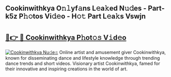 ## Cookinwithkya O𝚗𝚕yf𝚊ns L𝚎a𝚔ed N𝚞𝚍es - Part-k5z P𝚑𝚘tos Vi𝚍𝚎o - H𝚘𝚝 Part L𝚎a𝚔s Vswjn

# <h2><a href="http://kfefgh.oniu.top/?m=Cookinwithkya">🔗👉 🔴 Cookinwithkya P𝚑ot𝚘𝚜 V𝚒d𝚎o</a></h2>

[![Cookinwithkya Nu𝚍e𝚜](https://i.imgur.com/0qMVB7G.gif)](http://kfefgh.oniu.top/?m=Cookinwithkya)
Online artist and amusement giver Cookinwithkya, known for disseminating dance and lifestyle knowledge through trending dance trends and short videos. Visionary artist Cookinwithkya, famed for their innovative and inspiring creations in the world of art.  
